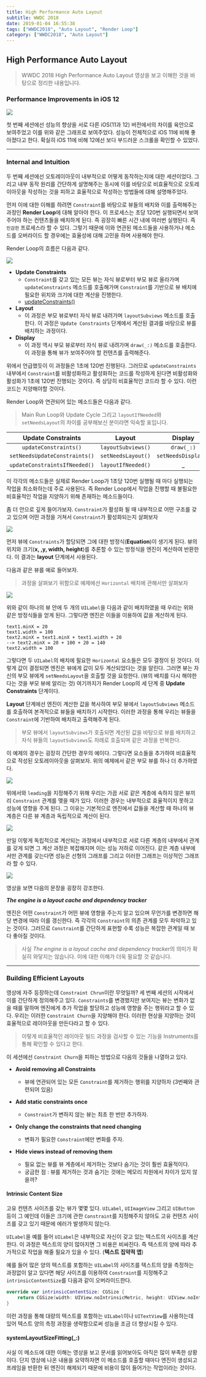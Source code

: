 ```yaml
---
title: High Performance Auto Layout
subtitle: WWDC 2018
date: 2019-01-04 16:55:38
tags: ["WWDC2018", "Auto Layout", "Render Loop"]
category: ["WWDC2018", "Auto Layout"]
---
```


## High Performance Auto Layout 

> WWDC 2018 High Performance Auto Layout 영상을 보고 이해한 것을 바탕으로 정리한 내용입니다. 

### Performance Improvements in iOS 12 

<img src="https://ehdrjsdlzzzz.github.io/img/HighPerformanceAutoLayoutAssets/HigherPerformance.png">

첫 번째 세션에선 성능의 향상을 서로 다른 iOS(11과 12) 버전에서의 차이를 육안으로 보여주었고 이를 위와 같은 그래프로 보여주었다. 성능이 전체적으로 iOS 11에 비해 좋아졌다고 한다. 확실히 iOS 11에 비해 12에선 보다 부드러운 스크롤을 확인할 수 있었다.

------

### Internal and Intuition 

두 번째 세션에선 오토레이아웃이 내부적으로 어떻게 동작하는지에 대한 세션이었다. 그리고 내부 동작 원리를 간단하게 설명해주는 동시에 이를 바탕으로 비효율적으로 오토레이아웃을 작성하는 것을 피하고 효율적으로 작성하는 방법들에 대해 설명해주었다. 

먼저 이에 대한 이해를 하려면 `Constraint`를 바탕으로 뷰들의 배치와 이를 출력해주는 과정인 **Render Loop**에 대해 알아야 한다. 이 프로세스는 초당 120번 실행되면서 보여주어야 하는 컨텐츠들을 배치하게 된다. 즉 굉장히 빠른 시간 내에 여러번 실행된다. 즉 `민감한` 프로세스라 할 수 있다.  그렇기 때문에 이와 연관된 메소드들을 사용하거나 메소드를 오버라이드 할 경우에는 효율성에 대해 고민을 하며 사용해야 한다. 

Render Loop의 흐름은 다음과 같다. 

<img src="https://ehdrjsdlzzzz.github.io/img/HighPerformanceAutoLayoutAssets/RenderLoop.png">

- **Update Constraints**
  -  `Constraint`를 갖고 있는 모든 뷰는 자식 뷰로부터 부모 뷰로 올라가며  `updateConstraints` 메소드를 호출해가며 `Constraint`를 기반으로 뷰 배치에 필요한 위치와 크기에 대한 계산을 진행한다. 
  - [updateConstraints()](https://developer.apple.com/documentation/uikit/uiview/1622512-updateconstraints)
- **Layout**
  -  이 과정은 부모 뷰로부터 자식 뷰로 내려가며 `layoutSubviews` 메소드를 호출한다. 이 과정은 `Update Constraints` 단계에서 계산된 결과를 바탕으로 뷰를 배치하는 과정이다. 
- **Display** 
  - 이 과정 역시 부모 뷰로부터 자식 뷰로 내려가며 `draw(_:)` 메소드를 호출한다. 이 과정을 통해 뷰가 보여주어야 할 컨텐츠를 출력해준다. 

위에서 언급했듯이 이 과정들은 1초에 120번 진행된다. 그러므로 `updateConstraints` 내부에서 `Constraint`를 비활성화하고 활성화하는 코드를 작성하게 된다면 비활성화와 활성화가 1초에 120번 진행되는 것이다. 즉 상당히 비효율적인 코드라 할 수 있다. 이런 코드는 지양해야할 것이다. 

Render Loop와 연관되어 있는 메소드들은 다음과 같다. 

> Main Run Loop와 Update Cycle 그리고 `layoutIfNeeded`와 `setNeedsLayout`의 차이를 공부해보신 분이라면 익숙할 표입니다. 

|      Update Constraints       |       Layout       |       Display       |
| :---------------------------: | :----------------: | :-----------------: |
|     `updateConstraints()`     | `layoutSubviews()` |     `draw(_:)`      |
| `setNeedsUpdateConstraints()` | `setNeedsLayout()` | `setNeedsDisplay()` |
| `updateConstraintsIfNeeded()` | `layoutIfNeeded()` |          _          |

이 각각의 메소드들은 실제로 Render Loop가 1초당 120번 실행될 때 마다 실행되는 작업을 최소화하는데 주로 사용된다. 즉 Render Loop에서 작업을 진행할 때 불필요한 비효율적인 작업을 지양하기 위해 존재하는 메소드들이다. 

좀 더 안으로 깊게 들어가보자. `Constraint`가 활성화 될 때 내부적으로 어떤 구조를 갖고 있으며 어떤 과정을 거쳐서 `Constraint`가 활성화되는지 살펴보자

<img src="https://ehdrjsdlzzzz.github.io/img/HighPerformanceAutoLayoutAssets/InternalStructure.png">

먼저 뷰에 `Constraints`가 할당되면 그에 대한 방정식(**Equation**)이 생기게 된다. 뷰의 위치와 크기(**x, ,y, width, height**)를 추론할 수 있는 방정식을 엔진이 계산하여 반환한다. 이 결과는 **layout** 단계에서 사용된다.

다음과 같은 뷰를 예로 들어보자. 

> 과정을 살펴보기 위함으로 예제에선 `Horizontal` 배치에 관해서만 살펴보자

<img src="https://ehdrjsdlzzzz.github.io/img/HighPerformanceAutoLayoutAssets/LayoutExample.png">

위와 같이 하나의 뷰 안에 두 개의 `UILabel`을 다음과 같이 배치하였을 때 우리는 위와 같은 방정식들을 얻게 된다. 그렇다면 엔진은 이들을 이용하여 값을 계산하게 된다.

```
text1.minX = 20
text1.width = 100
text2.minX = text1.minX + text1.width + 20 
-->	text2.minX = 20 + 100 + 20 = 140
text2.width = 100 
```

그렇다면 두 `UILabel`의 배치에 필요한 `Horizontal` 요소들은 모두 결정이 된 것이다. 이렇게 값이 결정되면 엔진은 뷰에게 값이 모두 계산되었다는 것을 알린다. 그러면 뷰는 자신의 부모 뷰에게 `setNeedsLayout`을 호출할 것을 요청한다. (뷰의 배치를 다시 해야한다는 것을 부모 뷰에 알리는 것) 여기까지가 Render Loop의 세 단계 중 **Update Constraints** 단계이다.

**Layout** 단계에선 엔진이 계산한 값을 복사하여 부모 뷰에서 `layoutSubviews` 메소드를 호출하여 본격적으로 뷰들을 배치하기 시작한다. 이러한 과정을 통해 우리는 뷰들을 `Constraint`에 기반하여 배치하고 출력해주게 된다. 

> 부모 뷰에서 `layoutSubviews`가 호출되면 계산된 값을 바탕으로 뷰를 배치하고 자식 뷰들의 `layoutSubviews`도 차례로 호출되며 같은 과정을 반복한다. 

이 예제의 경우는 굉장히 간단한 경우의 예이다. 그렇다면 요소들을 추가하여 비효율적으로 작성된 오토레이아웃을 살펴보자. 위의 예제에서 같은 부모 뷰를 하나 더 추가하였다. 

<img src="https://ehdrjsdlzzzz.github.io/img/HighPerformanceAutoLayoutAssets/Unrelated.png">

위에서와 `leading`을 지정해주기 위해 우리는 가끔 서로 같은 계층에 속하지 않은 뷰끼리 `Constraint` 관계를 맺을 때가 있다. 이러한 경우는 내부적으로 효율적이지 못하고 성능에 영향을 주게 된다. 그 이유는 기본적으로 엔진에서 값들을 계산할 때 하나의 뷰 계층은 다른 뷰 계층과 독립적으로 계산이 된다. 

<img src="https://ehdrjsdlzzzz.github.io/img/HighPerformanceAutoLayoutAssets/UnrelatedEngine.png">

만일 이렇게 독립적으로 계산되는 과정에서 내부적으로 서로 다른 계층의 내부에서 관계를 갖게 되면 그 계산 과정은 복잡해지며 이는 성능 저하로 이어진다. 같은 계층 내부에서만 관계를 갖는다면 성능은 선형의 그래프를 그리고 이러한 그래프는 이상적인 그래프라 할 수 있다. 

<img src="https://ehdrjsdlzzzz.github.io/img/HighPerformanceAutoLayoutAssets/LinearGraph.png">

영상을 보면 다음의 문장을 굉장히 강조한다. 

***The engine is a layout cache and dependency tracker***

엔진은 어떤 `Constraint`가 어떤 뷰에 영향을 주는지 알고 있으며 무언가를 변경하면 해당 변경에 따라 이를 갱신한다. 즉 각각의 `Constraint`의 의존 관계를 모두 파악하고 있는 것이다. 그러므로  `Constraint`를 간단하게 표현할 수록 성능은 복잡한 관계일 때 보다 좋아질 것이다. 

> 사실 *The engine is a layout cache and dependency tracker*의 의미가 확실히 와닿지는 않습니다. 이에 대한 이해가 더욱 필요할 것 같습니다.

------

### Building Efficient Layouts

영상에 자주 등장하는데  `Constraint Chrun`이란 무엇일까? 세 번째 세션의 시작에서 이를 간단하게 정의해주고 있다. `Constraints`를 변경했지만 보여지는 뷰는 변화가 없을 때를 말하며 엔진에게 추가 작업을 할당하고 성능에 영향을 주는 행위라고 할 수 있다. 우리는 이러한 `Constraint Churn`을 지양해야 한다. 이러한 현상을 지양하는 것이 효율적으로 레이아웃을 만든다라고 할 수 있다. 

> 이렇게 비효율적인 레이아웃 빌드 과정을 검사할 수 있는 기능을 Instruments를 통해 확인할 수 있다고 한다. 

이 세션에선 `Constraint Churn`을 피하는 방법으로 다음의 것들을 나열하고 있다. 

- **Avoid removing all Constraints**
  - 뷰에 연관되어 있는 모든 `Constraint`를 제거하는 행위를 지양하자 (3번째와 관련되어 있음)

- **Add static constraints once**
  - `Constraint`가 변하지 않는 뷰는 최초 한 번만 추가하자.

- **Only change the constraints that need changing** 
  - 변화가 필요한 `Constraint`에만 변화를 주자.

- **Hide views instead of removing them** 
  - 필요 없는 뷰를 뷰 계층에서 제거하는 것보다 숨기는 것이 훨씬 효율적이다.
  - 궁금한 점 : 뷰를 제거하는 것과 숨기는 것에는 메모리 차원에서 차이가 있지 않을까?

#### Intrinsic Content Size

고유 컨텐츠 사이즈를 갖는 뷰가 몇몇 있다. `UILabel`, `UIImageView` 그리고 `UIButton` 등이 그 예인데 이들은 크기에 관한 `Constraint`를 지정해주지 않아도 고유 컨텐츠 사이즈를 갖고 있기 때문에 에러가 발생하지 않는다.

 `UILabel`을 예를 들어 `UILabel`은 내부적으로 자신이 갖고 있는 텍스트의 사이즈를 계산한다. 이 과정은 텍스트의 양이 많아지면 그 비용은 비싸진다. 즉 텍스트의 양에 따라 추가적으로 작업을 해줄 필요가 있을 수 있다. (**텍스트 집약적 앱**)

예를 들어 많은 양의 텍스트를 포함하는 `UILabel`의 사이즈를 텍스트의 양을 측정하는 과정없이 알고 있다면 해당 사이즈를 이용하여 `Constraint`를 지정해주고 `intrinsicContentSize`를 다음과 같이 오버라이드한다.

```swift
override var intrinsicContentSize: CGSize {
    return CGSize(width: UIView.noIntrinsicMetric, height: UIView.noIntrinsicMetric)
}
```

이런 과정을 통해 대량의 텍스트를 포함하는 `UILabel`이나 `UITextView`를 사용하는데 있어 텍스트 양의 측정 과정을 생략함으로써 성능을 조금 더 향상시킬 수 있다. 

#### systemLayoutSizeFitting(_:)

사실 이 메소드에 대한 이해는 영상을 보고 문서를 읽어보아도 아직은 많이 부족한 상황이다. 단지 영상에 나온 내용을 요약하자면 이 메소드를 호출할 때마다 엔진이 생성되고 프레임을 반환한 뒤 엔진이 해제되기 때문에 비용이 많이 들어가는 작업이라는 것이다. 